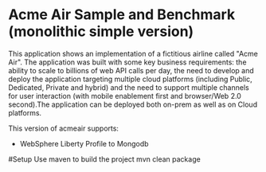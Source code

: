 # Acme Air Sample and Benchmark (monolithic simple version)

This application shows an implementation of a fictitious airline called "Acme Air".  The application was built with some key business requirements: the ability to scale to billions of web API calls per day, the need to develop and deploy the application targeting multiple cloud platforms (including Public, Dedicated, Private and hybrid) and the need to support multiple channels for user interaction (with mobile enablement first and browser/Web 2.0 second).The application can be deployed both on-prem as well as on Cloud platforms. 

This version of acmeair supports:
  - WebSphere Liberty Profile to Mongodb

#Setup
Use maven to build the project
 mvn clean package

